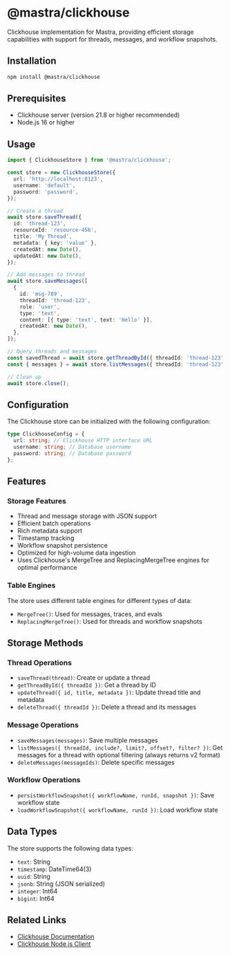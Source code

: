 # @mastra/clickhouse

Clickhouse implementation for Mastra, providing efficient storage capabilities with support for threads, messages, and workflow snapshots.

## Installation

```bash
npm install @mastra/clickhouse
```

## Prerequisites

- Clickhouse server (version 21.8 or higher recommended)
- Node.js 16 or higher

## Usage

```typescript
import { ClickhouseStore } from '@mastra/clickhouse';

const store = new ClickhouseStore({
  url: 'http://localhost:8123',
  username: 'default',
  password: 'password',
});

// Create a thread
await store.saveThread({
  id: 'thread-123',
  resourceId: 'resource-456',
  title: 'My Thread',
  metadata: { key: 'value' },
  createdAt: new Date(),
  updatedAt: new Date(),
});

// Add messages to thread
await store.saveMessages([
  {
    id: 'msg-789',
    threadId: 'thread-123',
    role: 'user',
    type: 'text',
    content: [{ type: 'text', text: 'Hello' }],
    createdAt: new Date(),
  },
]);

// Query threads and messages
const savedThread = await store.getThreadById({ threadId: 'thread-123' });
const { messages } = await store.listMessages({ threadId: 'thread-123' });

// Clean up
await store.close();
```

## Configuration

The Clickhouse store can be initialized with the following configuration:

```typescript
type ClickhouseConfig = {
  url: string; // Clickhouse HTTP interface URL
  username: string; // Database username
  password: string; // Database password
};
```

## Features

### Storage Features

- Thread and message storage with JSON support
- Efficient batch operations
- Rich metadata support
- Timestamp tracking
- Workflow snapshot persistence
- Optimized for high-volume data ingestion
- Uses Clickhouse's MergeTree and ReplacingMergeTree engines for optimal performance

### Table Engines

The store uses different table engines for different types of data:

- `MergeTree()`: Used for messages, traces, and evals
- `ReplacingMergeTree()`: Used for threads and workflow snapshots

## Storage Methods

### Thread Operations

- `saveThread(thread)`: Create or update a thread
- `getThreadById({ threadId })`: Get a thread by ID
- `updateThread({ id, title, metadata })`: Update thread title and metadata
- `deleteThread({ threadId })`: Delete a thread and its messages

### Message Operations

- `saveMessages(messages)`: Save multiple messages
- `listMessages({ threadId, include?, limit?, offset?, filter? })`: Get messages for a thread with optional filtering (always returns v2 format)
- `deleteMessages(messageIds)`: Delete specific messages

### Workflow Operations

- `persistWorkflowSnapshot({ workflowName, runId, snapshot })`: Save workflow state
- `loadWorkflowSnapshot({ workflowName, runId })`: Load workflow state

## Data Types

The store supports the following data types:

- `text`: String
- `timestamp`: DateTime64(3)
- `uuid`: String
- `jsonb`: String (JSON serialized)
- `integer`: Int64
- `bigint`: Int64

## Related Links

- [Clickhouse Documentation](https://clickhouse.com/docs)
- [Clickhouse Node.js Client](https://github.com/clickhouse/clickhouse-js)
